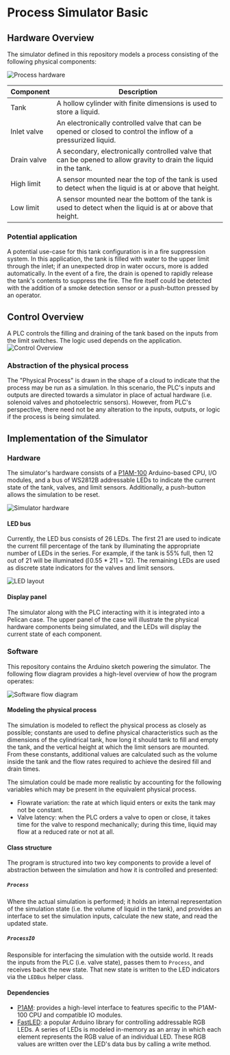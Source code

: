 # Process Simulator Basic

## Hardware Overview
The simulator defined in this repository models a process consisting of the following physical components:

![Process hardware](/images/1.png)

| Component | Description |
| --------- | ----------- |
| Tank | A hollow cylinder with finite dimensions is used to store a liquid. |
| Inlet valve | An electronically controlled valve that can be opened or closed to control the inflow of a pressurized liquid. |
| Drain valve | A secondary, electronically controlled valve that can be opened to allow gravity to drain the liquid in the tank. |
| High limit | A sensor mounted near the top of the tank is used to detect when the liquid is at or above that height. |
| Low limit | A sensor mounted near the bottom of the tank is used to detect when the liquid is at or above that height. |

### Potential application
A potential use-case for this tank configuration is in a fire suppression system. In this application, the tank is filled with water to the upper limit through the inlet; if an unexpected drop in water occurs, more is added automatically. In the event of a fire, the drain is opened to rapidly release the tank's contents to suppress the fire. The fire itself could be detected with the addition of a smoke detection sensor or a push-button pressed by an operator.

## Control Overview
A PLC controls the filling and draining of the tank based on the inputs from the limit switches. The logic used depends on the application.
![Control Overview](/images/2.png)

### Abstraction of the physical process
The "Physical Process" is drawn in the shape of a cloud to indicate that the process may be run as a simulation. In this scenario, the PLC's inputs and outputs are directed towards a simulator in place of actual hardware (i.e. solenoid valves and photoelectric sensors). However, from PLC's perspective, there need not be any alteration to the inputs, outputs, or logic if the process is being simulated.

## Implementation of the Simulator

### Hardware
The simulator's hardware consists of a [P1AM-100](https://www.automationdirect.com/open-source/home) Arduino-based CPU, I/O modules, and a bus of WS2812B addressable LEDs to indicate the current state of the tank, valves, and limit sensors. Additionally, a push-button allows the simulation to be reset.

![Simulator hardware](/images/3.png)

#### LED bus
Currently, the LED bus consists of 26 LEDs. The first 21 are used to indicate the current fill percentage of the tank by illuminating the appropriate number of LEDs in the series. For example, if the tank is 55% full, then 12 out of 21 will be illuminated (⌈0.55 * 21⌉ = 12). The remaining LEDs are used as discrete state indicators for the valves and limit sensors.

![LED layout](/images/4.png)

#### Display panel
The simulator along with the PLC interacting with it is integrated into a Pelican case. The upper panel of the case will illustrate the physical hardware components being simulated, and the LEDs will display the current state of each component.

### Software
This repository contains the Arduino sketch powering the simulator. The following flow diagram provides a high-level overview of how the program operates:

![Software flow diagram](/images/5.png)

#### Modeling the physical process
The simulation is modeled to reflect the physical process as closely as possible; constants are used to define physical characteristics such as the dimensions of the cylindrical tank, how long it should tank to fill and empty the tank, and the vertical height at which the limit sensors are mounted. From these constants, additional values are calculated such as the volume inside the tank and the flow rates required to achieve the desired fill and drain times.

The simulation could be made more realistic by accounting for the following variables which may be present in the equivalent physical process.
- Flowrate variation: the rate at which liquid enters or exits the tank may not be constant.
- Valve latency: when the PLC orders a valve to open or close, it takes time for the valve to respond mechanically; during this time, liquid may flow at a reduced rate or not at all.

#### Class structure
The program is structured into two key components to provide a level of abstraction between the simulation and how it is controlled and presented:

##### `Process`
Where the actual simulation is performed; it holds an internal representation of the simulation state (i.e. the volume of liquid in the tank), and provides an interface to set the simulation inputs, calculate the new state, and read the updated state.

##### `ProcessIO`
Responsible for interfacing the simulation with the outside world. It reads the inputs from the PLC (i.e. valve state), passes them to `Process`, and receives back the new state. That new state is written to the LED indicators via the `LEDBus` helper class.

#### Dependencies

- [P1AM](https://github.com/facts-engineering/P1AM): provides a high-level interface to features specific to the P1AM-100 CPU and compatible IO modules.
- [FastLED](https://fastled.io): a popular Arduino library for controlling addressable RGB LEDs. A series of LEDs is modeled in-memory as an array in which each element represents the RGB value of an individual LED. These RGB values are written over the LED's data bus by calling a write method.

